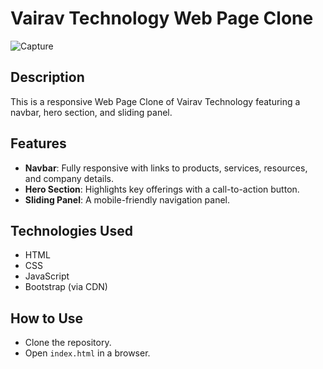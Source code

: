 # Vairav Technology Web Page Clone

![Capture](https://github.com/user-attachments/assets/3d3c56fa-5e81-424c-b951-602f065b09c3)

## Description
This is a responsive Web Page Clone of Vairav Technology featuring a navbar, hero section, and sliding panel.

## Features
- **Navbar**: Fully responsive with links to products, services, resources, and company details.
- **Hero Section**: Highlights key offerings with a call-to-action button.
- **Sliding Panel**: A mobile-friendly navigation panel.

## Technologies Used
- HTML
- CSS
- JavaScript
- Bootstrap (via CDN)

## How to Use
- Clone the repository.
- Open `index.html` in a browser.

